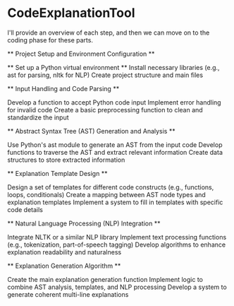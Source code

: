# CodeExplanationTool

I'll provide an overview of each step, and then we can move on to the coding phase for these parts.

** Project Setup and Environment Configuration **

** Set up a Python virtual environment **
Install necessary libraries (e.g., ast for parsing, nltk for NLP)
Create project structure and main files


** Input Handling and Code Parsing **


Develop a function to accept Python code input
Implement error handling for invalid code
Create a basic preprocessing function to clean and standardize the input


** Abstract Syntax Tree (AST) Generation and Analysis **


Use Python's ast module to generate an AST from the input code
Develop functions to traverse the AST and extract relevant information
Create data structures to store extracted information


** Explanation Template Design **


Design a set of templates for different code constructs (e.g., functions, loops, conditionals)
Create a mapping between AST node types and explanation templates
Implement a system to fill in templates with specific code details


** Natural Language Processing (NLP) Integration **


Integrate NLTK or a similar NLP library
Implement text processing functions (e.g., tokenization, part-of-speech tagging)
Develop algorithms to enhance explanation readability and naturalness


** Explanation Generation Algorithm **


Create the main explanation generation function
Implement logic to combine AST analysis, templates, and NLP processing
Develop a system to generate coherent multi-line explanations

